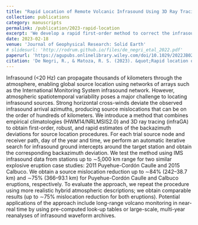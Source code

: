 ```yaml
---
title: "Rapid Location of Remote Volcanic Infrasound Using 3D Ray Tracing and Empirical Climatologies: Application to the 2011 Cordón Caulle and 2015 Calbuco Eruptions, Chile"
collection: publications
category: manuscripts
permalink: /publication/2023-rapid-location
excerpt: 'We develop a rapid first-order method to correct the infrasound propagation backazimuth deviation for source location procedures'
date: 2023-02-18
venue: 'Journal of Geophysical Research: Solid Earth'
# slidesurl: 'http://rodrum.github.io/files/de_negri_etal_2022.pdf'
paperurl: 'https://agupubs.onlinelibrary.wiley.com/doi/10.1029/2022JB025735'
citation: 'De Negri, R., & Matoza, R. S. (2023). &quot;Rapid location of remote volcanic infrasound using 3D ray tracing and empirical climatologies: Application to the 2011 Cordón Caulle and 2015 Calbuco eruptions, Chile&quot;. <i>Journal of Geophysical Research: Solid Earth</i>, 128, e2022JB025735. https://doi. org/10.1029/2022JB025735'
---
```

Infrasound (<20 Hz) can propagate thousands of kilometers through the atmosphere, enabling global source location using networks of arrays such as the International Monitoring System infrasound network. However, atmospheric spatiotemporal variability poses a major challenge to locating infrasound sources. Strong horizontal cross-winds deviate the observed infrasound arrival azimuths, producing source mislocations that can be on the order of hundreds of kilometers. We introduce a method that combines empirical climatologies (HWM14/NRLMSIS2.0) and 3D ray tracing (infraGA) to obtain first-order, robust, and rapid estimates of the backazimuth deviations for source location procedures. For each trial source node and receiver path, day of the year and time, we perform an automatic iterative search for infrasound ground intercepts around the target station and obtain the corresponding backazimuth deviation. We test the method using IMS infrasound data from stations up to ∼5,000 km range for two similar explosive eruption case studies: 2011 Puyehue-Cordón Caulle and 2015 Calbuco. We obtain a source mislocation reduction up to ∼84% (242–38.7 km) and ∼75% (366–93.1 km) for Puyehue-Cordón Caulle and Calbuco eruptions, respectively. To evaluate the approach, we repeat the procedure using more realistic hybrid atmospheric descriptions; we obtain comparable results (up to ∼75% mislocation reduction for both eruptions). Potential applications of the approach include long-range volcano monitoring in near-real time by using pre-computed look-up tables or large-scale, multi-year reanalyses of infrasound waveform archives.
